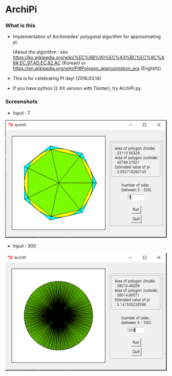 # ArchiPi
### What is this
- Implementation of Archimedes' polygonal algorithm for approximating pi.

  (About the algorithm : see https://ko.wikipedia.org/wiki/%EC%9B%90%EC%A3%BC%EC%9C%A8#.EC.97.AD.EC.82.AC (Korean) or https://en.wikipedia.org/wiki/Pi#Polygon_approximation_era (English))

- This is for celebrating PI day! (2016.03.14)

- If you have python (2.XX version with Tkinter), try ArchiPi.py.

### Screenshots
- Input : 7

![Screenshot7](https://github.com/Avantgarde95/ArchiPi/blob/master/Screenshot7.png)

- Input : 300

![Screenshot300](https://github.com/Avantgarde95/ArchiPi/blob/master/Screenshot300.png)
